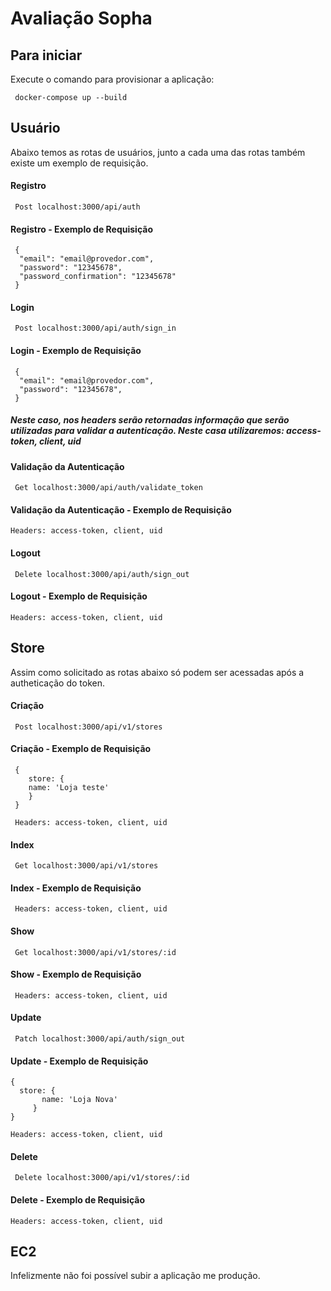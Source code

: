 # Avaliação Sopha

## Para iniciar
Execute o comando para provisionar a aplicação:

     docker-compose up --build

## Usuário

Abaixo temos as rotas de usuários, junto a cada uma das rotas também existe um exemplo de requisição.

#### Registro 

     Post localhost:3000/api/auth
     
#### Registro - Exemplo de Requisição

     {
      "email": "email@provedor.com",
      "password": "12345678",
      "password_confirmation": "12345678"
     }
     
#### Login 

     Post localhost:3000/api/auth/sign_in
     
#### Login - Exemplo de Requisição

     {
      "email": "email@provedor.com",
      "password": "12345678",
     }
     
##### Neste caso, nos headers serão retornadas informação que serão utilizadas para validar a autenticação. Neste casa utilizaremos: access-token, client, uid

#### Validação da Autenticação 

     Get localhost:3000/api/auth/validate_token
     
#### Validação da Autenticação  - Exemplo de Requisição

	Headers: access-token, client, uid
	
#### Logout 

     Delete localhost:3000/api/auth/sign_out
     
#### Logout  - Exemplo de Requisição

	Headers: access-token, client, uid
     
## Store

Assim como solicitado as rotas abaixo só podem ser acessadas após a autheticação do token.

#### Criação 

     Post localhost:3000/api/v1/stores
     
#### Criação - Exemplo de Requisição

     { 
     	store: { 
		name: 'Loja teste' 
		}
     }
     
     Headers: access-token, client, uid
     
#### Index 

     Get localhost:3000/api/v1/stores
     
#### Index - Exemplo de Requisição

     Headers: access-token, client, uid
     
#### Show 

     Get localhost:3000/api/v1/stores/:id
     
#### Show  - Exemplo de Requisição
	    
     Headers: access-token, client, uid
	
#### Update 
     
     Patch localhost:3000/api/auth/sign_out
     
#### Update - Exemplo de Requisição
	{ 
	  store: { 
	  	   name: 'Loja Nova'
		 } 
	}
	
	Headers: access-token, client, uid
	
#### Delete 

     Delete localhost:3000/api/v1/stores/:id
     
#### Delete - Exemplo de Requisição

	Headers: access-token, client, uid
	
## EC2

Infelizmente não foi possível subir a aplicação me produção.
